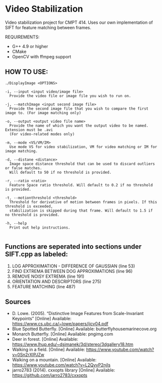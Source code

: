 Video Stabilization
===

Video stabilization project for CMPT 414. 
Uses our own implementation of SIFT for feature matching between frames.

REQUIREMENTS:
- G++ 4.9 or higher
- CMake
- OpenCV with ffmpeg support


HOW TO USE:
---
```
./DisplayImage <OPTIONS>

-i, --input <input video/image file>
  Provide the video file or image file you wish to run on.
  
-j, --matchImage <input second image file>
  Provide the second image file that you wish to compare the first image to. (For image matching only)
  
-o, --output <output video file name>
  Provide the name of which you want the output video to be named. Extension must be .avi
  (For video-related modes only)
  
-m, --mode <VS/VM/IM>
  Use mode VS for video stabilization, VM for video matching or IM for image matching.
  
-d, --distane <distance>
  Image space distance threshold that can be used to discard outliers or false matches.
  Will default to 50 if no threshold is provided.
  
-r, --ratio <ratio>
  Feature Space ratio threshold. Will default to 0.2 if no threshold is provided.

-t, --motionthreshold <threshold>
  Threshold for derivative of motion between frames in pixels. If this threshold is exceeded,
  stabilization is skipped during that frame. Will default to 1.5 if no threshold is provided.
  
-h, --help
  Print out help instructions.
  
```

Functions are seperated into sections under SIFT.cpp as labeled:
----
 
1. LOG APPROXIMATION - DIFFERENCE OF GAUSSIAN (line 53)</br>
2. FIND EXTREMA BETWEEN DOG APPROXIMATIONS (line 96)</br>
3. REMOVE NOISY EXTREMA (line 191)</br>
4. ORIENTATION AND DESCRIPTORS (line 275)</br>
5. FEATURE MATCHING (line 487)</br>

Sources
---
- D. Lowe. (2005). “Distinctive Image Features from Scale-Invariant Keypoints” [Online] Available: https://www.cs.ubc.ca/~lowe/papers/ijcv04.pdf
- Blue Spotted Butterfly. [Online] Available: butterflyhousemarinecove.org
- Monarch Butterfly. [Online] Available: pngimg.com
- Deer in forest. [Online] Available: https://www.lhup.edu/~dsimanek/3d/stereo/3dgallery18.htm
- Walking in a field. [Online] Available: https://www.youtube.com/watch?v=0Sn2rXlPJZw
- Walking on a mountain. [Online] Available: https://www.youtube.com/watch?v=L2QvvP2njIs
- jarro2783 (2014). cxxopts library [Online] Available: https://github.com/jarro2783/cxxopts